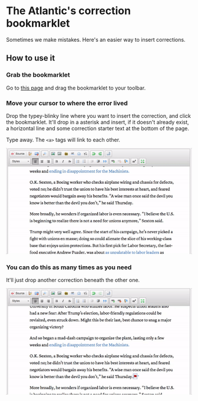 # The Atlantic's correction bookmarklet
Sometimes we make mistakes. Here's an easier way to insert corrections.

## How to use it
### Grab the bookmarklet
Go to [this page](https://s3.amazonaws.com/the-atlantic/corrections/index.html) and drag the bookmarklet to your toolbar.

### Move your cursor to where the error lived
Drop the typey-blinky line where you want to insert the correction, and click the bookmarklet. It'll drop in a asterisk and insert, if it doesn't already exist, a horizontal line and some correction starter text at the bottom of the page.

Type away. The `<a>` tags will link to each other.

![Insert the correction link](assets/write-correction.gif)

### You can do this as many times as you need
It'll just drop another correction beneath the other one.

![See! one more](assets/write-another-correction.gif)
